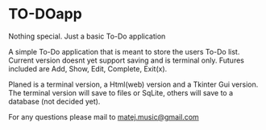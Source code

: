 # TO-DOapp
Nothing special. Just a basic To-Do application

A simple To-Do application that is meant to store the users To-Do list.
Current version doesnt yet support saving and is terminal only.
Futures included are Add, Show, Edit, Complete, Exit(x).

Planed is a terminal version, a Html(web) version and a Tkinter Gui version.
The terminal version will save to files or SqLite, others will save to a database (not decided yet).

For any questions please mail to matej.music@gmail.com
